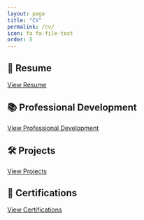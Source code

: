 ```yaml
---
layout: page
title: "CV"
permalink: /cv/
icon: fa fa-file-text
order: 5
---
```

## 📄 Resume
[View Resume](https://drive.google.com/file/d/1ggKq1euHQsoQu8MsjvyHYnDKREQ0q66e/view?usp=sharing)

## 📚 Professional Development
[View Professional Development](/cv/professional-development/)

## 🛠️ Projects
[View Projects](/cv/projects/)

## 📜 Certifications
[View Certifications](/cv/certifications/)
